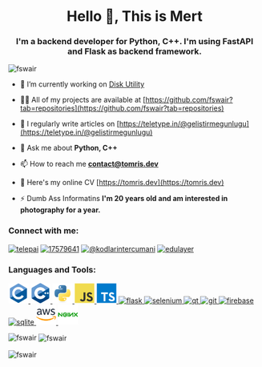 <h1 align="center">Hello 👋, This is Mert</h1>
<h3 align="center">I'm a backend developer for Python, C++. I'm using FastAPI and Flask as backend framework.</h3>

<p align="left"> <img src="https://komarev.com/ghpvc/?username=fswair&label=Profile%20views&color=0e75b6&style=flat" alt="fswair" /> </p>

- 🔭 I’m currently working on [Disk Utility](https://github.com/tomrisproject/tomris-disk-utility)

- 👨‍💻 All of my projects are available at [https://github.com/fswair?tab=repositories](https://github.com/fswair?tab=repositories)

- 📝 I regularly write articles on [https://teletype.in/@gelistirmegunlugu](https://teletype.in/@gelistirmegunlugu)

- 💬 Ask me about **Python, C++**

- 📫 How to reach me **contact@tomris.dev**

- 📄 Here's my online CV [https://tomris.dev](https://tomris.dev)

- ⚡ Dumb Ass Informatins **I'm 20 years old and am interested in photography for a year.**

<h3 align="left">Connect with me:</h3>
<p align="left">
<a href="https://linkedin.com/in/telepai" target="blank"><img align="center" src="https://raw.githubusercontent.com/rahuldkjain/github-profile-readme-generator/master/src/images/icons/Social/linked-in-alt.svg" alt="telepai" height="30" width="40" /></a>
<a href="https://stackoverflow.com/users/17579641" target="blank"><img align="center" src="https://raw.githubusercontent.com/rahuldkjain/github-profile-readme-generator/master/src/images/icons/Social/stack-overflow.svg" alt="17579641" height="30" width="40" /></a>
<a href="https://medium.com/@kodlarintercumani" target="blank"><img align="center" src="https://raw.githubusercontent.com/rahuldkjain/github-profile-readme-generator/master/src/images/icons/Social/medium.svg" alt="@kodlarintercumani" height="30" width="40" /></a>
<a href="https://www.youtube.com/c/edulayer" target="blank"><img align="center" src="https://raw.githubusercontent.com/rahuldkjain/github-profile-readme-generator/master/src/images/icons/Social/youtube.svg" alt="edulayer" height="30" width="40" /></a>
</p>

<h3 align="left">Languages and Tools:</h3>
<p align="left">
  <!-- Languages -->
  <a href="https://www.cprogramming.com/" target="_blank" rel="noreferrer">
    <img src="https://raw.githubusercontent.com/devicons/devicon/master/icons/c/c-original.svg" alt="c" width="40" height="40"/> 
  </a>
  <a href="https://www.w3schools.com/cpp/" target="_blank" rel="noreferrer">
    <img src="https://raw.githubusercontent.com/devicons/devicon/master/icons/cplusplus/cplusplus-original.svg" alt="cplusplus" width="40" height="40"/> 
  </a>
  <a href="https://www.python.org" target="_blank" rel="noreferrer">
    <img src="https://raw.githubusercontent.com/devicons/devicon/master/icons/python/python-original.svg" alt="python" width="40" height="40"/> 
  </a>
  <a href="https://developer.mozilla.org/en-US/docs/Web/JavaScript" target="_blank" rel="noreferrer">
    <img src="https://raw.githubusercontent.com/devicons/devicon/master/icons/javascript/javascript-original.svg" alt="javascript" width="40" height="40"/> 
  </a>
  <a href="https://www.typescriptlang.org/" target="_blank" rel="noreferrer">
    <img src="https://raw.githubusercontent.com/devicons/devicon/master/icons/typescript/typescript-original.svg" alt="typescript" width="40" height="40"/> 
  </a>

  <!-- Frameworks/Libraries -->
  <a href="https://flask.palletsprojects.com/" target="_blank" rel="noreferrer">
    <img src="https://www.vectorlogo.zone/logos/pocoo_flask/pocoo_flask-icon.svg" alt="flask" width="40" height="40"/>
  </a>
  <a href="https://www.selenium.dev" target="_blank" rel="noreferrer">
    <img src="https://raw.githubusercontent.com/detain/svg-logos/780f25886640cef088af994181646db2f6b1a3f8/svg/selenium-logo.svg" alt="selenium" width="40" height="40"/> 
  </a>
  <a href="https://www.qt.io/" target="_blank" rel="noreferrer">
    <img src="https://upload.wikimedia.org/wikipedia/commons/0/0b/Qt_logo_2016.svg" alt="qt" width="40" height="40"/>
  </a>

  <!-- Tools -->
  <a href="https://git-scm.com/" target="_blank" rel="noreferrer">
    <img src="https://www.vectorlogo.zone/logos/git-scm/git-scm-icon.svg" alt="git" width="40" height="40"/>
  </a>
  <a href="https://firebase.google.com/" target="_blank" rel="noreferrer">
    <img src="https://www.vectorlogo.zone/logos/firebase/firebase-icon.svg" alt="firebase" width="40" height="40"/>
  </a>
  <a href="https://www.sqlite.org/" target="_blank" rel="noreferrer">
    <img src="https://www.vectorlogo.zone/logos/sqlite/sqlite-icon.svg" alt="sqlite" width="40" height="40"/> 
  </a>
  <a href="https://aws.amazon.com" target="_blank" rel="noreferrer">
    <img src="https://raw.githubusercontent.com/devicons/devicon/master/icons/amazonwebservices/amazonwebservices-original-wordmark.svg" alt="aws" width="40" height="40"/>
  </a>
  <a href="https://www.nginx.com" target="_blank" rel="noreferrer">
    <img src="https://raw.githubusercontent.com/devicons/devicon/master/icons/nginx/nginx-original.svg" alt="nginx" width="40" height="40"/> 
  </a>
</p>


<p><img align="left" src="https://github-readme-stats.vercel.app/api/top-langs?username=fswair&show_icons=true&locale=en&layout=compact" alt="fswair" /></p>

<p>&nbsp;<img align="center" src="https://github-readme-stats.vercel.app/api?username=fswair&show_icons=true&locale=en" alt="fswair" /></p>

<p><img align="center" src="https://github-readme-streak-stats.herokuapp.com/?user=fswair&theme=dark" alt="fswair" /></p>
